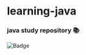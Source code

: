 # learning-java
### java study repository :books:
![Badge](label=https://github.com/fsilva1984/learning-java/blob/main/img/java_logo_icon_168609.png&message=v21&color=blue&style=for-the-badge&logo=JAVA)


